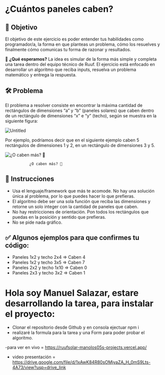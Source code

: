 # ¿Cuántos paneles caben?

## 🎯 Objetivo

El objetivo de este ejercicio es poder entender tus habilidades como programador/a, la forma en que planteas un problema, cómo los resuelves y finalmente cómo comunicas tu forma de razonar y resultados.

🙂 **¿Qué esperamos?** La idea es simular de la forma más simple y completa una tarea dentro del equipo técnico de Ruuf. El ejercicio está enfocado en desarrollar un algoritmo que reciba inputs, resuelva un problema matemático y entrega la respuesta.


## 🛠️ Problema

El problema a resolver consiste en encontrar la máxima cantidad de rectángulos de dimensiones “a” y “b” (paneles solares) que caben dentro de un rectángulo de dimensiones “x” e “y” (techo), según se muestra en la siguiente figura:

![Untitled](https://prod-files-secure.s3.us-west-2.amazonaws.com/5fd840ef-599c-4be1-aeef-1ea8a114fce5/9dd7880a-77cd-4127-984b-00d26d5549bd/Untitled.png)

Por ejemplo, podríamos decir que en el siguiente ejemplo caben 5 rectángulos de dimensiones 1 y 2, en un rectángulo de dimensiones 3 y 5.

![               ¿O caben más? 👀](https://prod-files-secure.s3.us-west-2.amazonaws.com/5fd840ef-599c-4be1-aeef-1ea8a114fce5/f2217992-2d65-47e2-9865-087d5dbbb978/Untitled.png)

               ¿O caben más? 👀

## 📜 Instrucciones

- Usa el lenguaje/framework que más te acomode. No hay una solución única al problema, por lo que puedes hacer lo que prefieras.
- El algoritmo debe ser una sola función que reciba las dimensiones y retorne un solo integer con la cantidad de paneles que caben.
- No hay restricciones de orientación. Pon todos los rectángulos que puedas en la posición y sentido que prefieras.
- No se pide nada gráfico.

## ✅ Algunos ejemplos para que confirmes tu código:

- Paneles 1x2 y techo 2x4 ⇒ Caben 4
- Paneles 1x2 y techo 3x5 ⇒ Caben 7
- Paneles 2x2 y techo 1x10 ⇒ Caben 0
- Paneles 2x3 y techo 3x2 ⇒ Caben 1


# Hola soy Manuel Salazar, estare desarrollando la tarea, para instalar el proyecto:
- Clonar el repositorio desde Github y en consola ejectuar npm i 
- realizaré la formula para la tarea y una Form para poder probar el algoritmo.

-para ver en vivo = https://ruufsolar-manolos05s-projects.vercel.app/
- video presentación = https://drive.google.com/file/d/1xAwK84R80sOMjyaZA_H_0mS9Lts-4A73/view?usp=drive_link